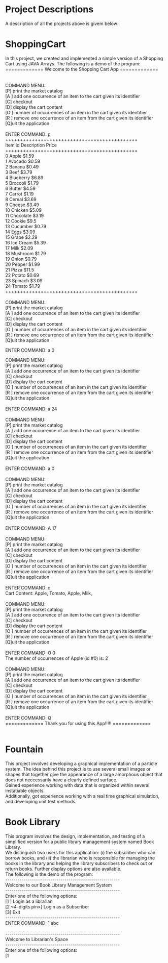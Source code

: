 # Project Descriptions
A description of all the projects above is givem below:

# ShoppingCart
In this project, we created and implemented a simple version of a Shopping Cart using JAVA Arrays.
The following is a demo of the program: <br />
=============   Welcome to the Shopping Cart App   =============<br />
<br />
<br />
COMMAND MENU:<br />
 [P] print the market catalog<br />
 [A <index>] add one occurrence of an item to the cart given its identifier<br />
 [C] checkout<br />
 [D] display the cart content<br />
 [O <index>] number of occurrences of an item in the cart given its identifier<br />
 [R <index>] remove one occurrence of an item from the cart given its identifier<br />
 [Q]uit the application<br />
<br />
ENTER COMMAND: p<br />
+++++++++++++++++++++++++++++++++++++++++++++<br />
Item id 	Description 	 Price<br />
+++++++++++++++++++++++++++++++++++++++++++++<br />
0		Apple    	 $1.59<br />
1		Avocado    	 $0.59<br />
2		Banana    	 $0.49<br />
3		Beef    	 $3.79<br />
4		Blueberry    	 $6.89<br />
5		Broccoli    	 $1.79<br />
6		Butter    	 $4.59<br />
7		Carrot    	 $1.19<br />
8		Cereal    	 $3.69<br />
9		Cheese    	 $3.49<br />
10		Chicken    	 $5.09<br />
11		Chocolate    	 $3.19<br />
12		Cookie    	 $9.5<br />
13		Cucumber    	 $0.79<br />
14		Eggs    	 $3.09<br />
15		Grape    	 $2.29<br />
16		Ice Cream    	 $5.39<br />
17		Milk    	 $2.09<br />
18		Mushroom    	 $1.79<br />
19		Onion    	 $0.79<br />
20		Pepper    	 $1.99<br />
21		Pizza    	 $11.5<br />
22		Potato    	 $0.69<br />
23		Spinach    	 $3.09<br />
24		Tomato    	 $1.79<br />
+++++++++++++++++++++++++++++++++++++++++++++<br />
<br />
COMMAND MENU:<br />
 [P] print the market catalog<br />
 [A <index>] add one occurrence of an item to the cart given its identifier<br />
 [C] checkout<br />
 [D] display the cart content<br />
 [O <index>] number of occurrences of an item in the cart given its identifier<br />
 [R <index>] remove one occurrence of an item from the cart given its identifier<br />
 [Q]uit the application<br />

ENTER COMMAND: a 0<br />

COMMAND MENU:<br />
 [P] print the market catalog<br />
 [A <index>] add one occurrence of an item to the cart given its identifier<br />
 [C] checkout<br />
 [D] display the cart content<br />
 [O <index>] number of occurrences of an item in the cart given its identifier<br />
 [R <index>] remove one occurrence of an item from the cart given its identifier<br />
 [Q]uit the application<br />
<br />
ENTER COMMAND: a 24<br />
<br />
COMMAND MENU:<br />
 [P] print the market catalog<br />
 [A <index>] add one occurrence of an item to the cart given its identifier<br />
 [C] checkout<br />
 [D] display the cart content<br />
 [O <index>] number of occurrences of an item in the cart given its identifier<br />
 [R <index>] remove one occurrence of an item from the cart given its identifier<br />
 [Q]uit the application<br />
<br />
ENTER COMMAND: a 0<br />
<br />
COMMAND MENU:<br />
 [P] print the market catalog<br />
 [A <index>] add one occurrence of an item to the cart given its identifier<br />
 [C] checkout<br />
 [D] display the cart content<br />
 [O <index>] number of occurrences of an item in the cart given its identifier<br />
 [R <index>] remove one occurrence of an item from the cart given its identifier<br />
 [Q]uit the application<br />
<br />
ENTER COMMAND: A 17<br />
<br />
COMMAND MENU:<br />
 [P] print the market catalog<br />
 [A <index>] add one occurrence of an item to the cart given its identifier<br />
 [C] checkout<br />
 [D] display the cart content<br />
 [O <index>] number of occurrences of an item in the cart given its identifier<br />
 [R <index>] remove one occurrence of an item from the cart given its identifier<br />
 [Q]uit the application<br />
<br />
ENTER COMMAND: d<br />
Cart Content: Apple, Tomato, Apple, Milk, <br />
<br />
COMMAND MENU:<br />
 [P] print the market catalog<br />
 [A <index>] add one occurrence of an item to the cart given its identifier<br />
 [C] checkout<br />
 [D] display the cart content<br />
 [O <index>] number of occurrences of an item in the cart given its identifier<br />
 [R <index>] remove one occurrence of an item from the cart given its identifier<br />
 [Q]uit the application<br />
<br />
ENTER COMMAND: O 0<br />
The number of occurrences of Apple (id #0) is: 2<br />
<br />
COMMAND MENU:<br />
 [P] print the market catalog<br />
 [A <index>] add one occurrence of an item to the cart given its identifier<br />
 [C] checkout<br />
 [D] display the cart content<br />
 [O <index>] number of occurrences of an item in the cart given its identifier<br />
 [R <index>] remove one occurrence of an item from the cart given its identifier<br />
 [Q]uit the application<br />
<br />
ENTER COMMAND: Q<br />
=============  Thank you for using this App!!!!!  =============<br />
<br />
# Fountain
This project involves developing a graphical implementation of a particle system. The idea behind this project is to use several small images or shapes that together 
give the appearance of a large amorphous object that does not neccessarily have a clearly defined surface.<br />
Gained experience working with data that is organized within several instatiable objects.<br />
Additionally, got experience working with a real time graphical simulation, and developing unit test methods.
<br />
# Book Library
This program involves the design, implementation, and testing of a simplified version for a public library management system named Book Library.<br />
We distinguish two users for this application: (i) the subscriber who can borrow books, and (ii) the librarian who is responsible for managing the books in the library and helping the library subscribers to check out or return books. Further display options are also available. <br />
The following is the demo of the program:<br />
--------------------------------------------------------<br />
     Welcome to our Book Library Management System<br />
--------------------------------------------------------<br />
Enter one of the following options:<br />
[1 <password>] Login as a librarian<br />
[2 <card bar code> <4-digits pin>] Login as a Subscriber<br />
[3] Exit<br />
--------------------------------------------------------<br />
ENTER COMMAND: 1 abc<br />
<br />
--------------------------------------------------------<br />
    Welcome to Librarian's Space<br />
--------------------------------------------------------<br />
Enter one of the following options:<br />
[1 <title> <author>] Add new Book<br />
[2 <name> <pin> <address> <phone number>] Add new subscriber<br />
[3 <card bar code> <book ID>] Check out a Book<br />
[4 <card bar code> <book ID>] Return a Book for a subscriber<br />
[5 <card bar code>] Display Personal Info of a Subscriber<br />
[6 <card bar code>] Display Books Checked out by a Subscriber<br />
[7] Display All Books<br />
[8 <book ID>] Remove a Book<br />
[9] Logout<br />
--------------------------------------------------------<br />
ENTER COMMAND: 1 Java Mouna<br />
Book with Title Java is successfully added to the library.<br />
<br />
--------------------------------------------------------<br />
    Welcome to Librarian's Space<br />
--------------------------------------------------------<br />
Enter one of the following options:<br />
[1 <title> <author>] Add new Book<br />
[2 <name> <pin> <address> <phone number>] Add new subscriber<br />
[3 <card bar code> <book ID>] Check out a Book<br />
[4 <card bar code> <book ID>] Return a Book for a subscriber<br />
[5 <card bar code>] Display Personal Info of a Subscriber<br />
[6 <card bar code>] Display Books Checked out by a Subscriber<br />
[7] Display All Books<br />
[8 <book ID>] Remove a Book<br />
[9] Logout<br />
--------------------------------------------------------<br />
ENTER COMMAND: 1 Python Gary<br />
Book with Title Python is successfully added to the library.<br />
<br />
--------------------------------------------------------<br />
    Welcome to Librarian's Space<br />
--------------------------------------------------------<br />
Enter one of the following options:<br />
[1 <title> <author>] Add new Book<br />
[2 <name> <pin> <address> <phone number>] Add new subscriber<br />
[3 <card bar code> <book ID>] Check out a Book<br />
[4 <card bar code> <book ID>] Return a Book for a subscriber<br />
[5 <card bar code>] Display Personal Info of a Subscriber<br />
[6 <card bar code>] Display Books Checked out by a Subscriber<br />
[7] Display All Books<br />
[8 <book ID>] Remove a Book<br />
[9] Logout<br />
--------------------------------------------------------<br />
ENTER COMMAND: 2 Ryan 1111 Madison 765432890<br />
Library card with bar code 2019000001 is successfully issued to the new subscriber Ryan.<br />
<br />
--------------------------------------------------------<br />
    Welcome to Librarian's Space<br />
--------------------------------------------------------<br />
Enter one of the following options:<br />
[1 <title> <author>] Add new Book<br />
[2 <name> <pin> <address> <phone number>] Add new subscriber<br />
[3 <card bar code> <book ID>] Check out a Book<br />
[4 <card bar code> <book ID>] Return a Book for a subscriber<br />
[5 <card bar code>] Display Personal Info of a Subscriber<br />
[6 <card bar code>] Display Books Checked out by a Subscriber<br />
[7] Display All Books<br />
[8 <book ID>] Remove a Book<br />
[9] Logout<br />
--------------------------------------------------------<br />
ENTER COMMAND: 5 2019000001<br />
Personal information of the subscriber: 2019000001<br />
  Name: Ryan<br />
  Address: Madison<br />
  Phone number: 765432890<br />
<br />
--------------------------------------------------------<br />
    Welcome to Librarian's Space<br />
--------------------------------------------------------<br />
Enter one of the following options:<br />
[1 <title> <author>] Add new Book<br />
[2 <name> <pin> <address> <phone number>] Add new subscriber<br />
[3 <card bar code> <book ID>] Check out a Book<br />
[4 <card bar code> <book ID>] Return a Book for a subscriber<br />
[5 <card bar code>] Display Personal Info of a Subscriber<br />
[6 <card bar code>] Display Books Checked out by a Subscriber<br />
[7] Display All Books<br />
[8 <book ID>] Remove a Book<br />
[9] Logout<br />
--------------------------------------------------------<br />
ENTER COMMAND: 9<br />
<br />
--------------------------------------------------------<br />
     Welcome to our Book Library Management System<br />
--------------------------------------------------------<br />
Enter one of the following options:<br />
[1 <password>] Login as a librarian<br />
[2 <card bar code> <4-digits pin>] Login as a Subscriber<br />
[3] Exit<br />
--------------------------------------------------------<br />
ENTER COMMAND: 2 2019000001 1111<br />
<br />
--------------------------------------------------------<br />
    Welcome to Subscriber's Space<br />
--------------------------------------------------------<br />
Enter one of the following options:<br />
[1 <book ID>] Check out a book<br />
[2 <book ID>] Return a book<br />
[3 <title>] Search a Book by title<br />
[4 <author>] Search a Book by author<br />
[5] Print list of books checked out<br />
[6] Print history of returned books<br />
[7 <address>] Update address<br />
[8 <phone number>] Update phone number<br />
[9] Logout<br />
--------------------------------------------------------<br />
ENTER COMMAND: 4 Mouna<br />
<Book ID>: 1 <Title>: Java <Author>: Mouna <Is Available>: true<br />
<br />
--------------------------------------------------------<br />
    Welcome to Subscriber's Space<br />
--------------------------------------------------------<br />
Enter one of the following options:<br />
[1 <book ID>] Check out a book<br />
[2 <book ID>] Return a book<br />
[3 <title>] Search a Book by title<br />
[4 <author>] Search a Book by author<br />
[5] Print list of books checked out<br />
[6] Print history of returned books<br />
[7 <address>] Update address<br />
[8 <phone number>] Update phone number<br />
[9] Logout<br />
--------------------------------------------------------<br />
ENTER COMMAND: 1 1<br />
<br />
--------------------------------------------------------<br />
    Welcome to Subscriber's Space<br />
--------------------------------------------------------<br />
Enter one of the following options:<br />
[1 <book ID>] Check out a book<br />
[2 <book ID>] Return a book<br />
[3 <title>] Search a Book by title<br />
[4 <author>] Search a Book by author<br />
[5] Print list of books checked out<br />
[6] Print history of returned books<br />
[7 <address>] Update address<br />
[8 <phone number>] Update phone number<br />
[9] Logout<br />
--------------------------------------------------------<br />
ENTER COMMAND: 5<br />
Book ID: 1 Title: Java Author: Mouna<br />
<br />
--------------------------------------------------------<br />
    Welcome to Subscriber's Space<br />
--------------------------------------------------------<br />
Enter one of the following options:<br />
[1 <book ID>] Check out a book<br />
[2 <book ID>] Return a book<br />
[3 <title>] Search a Book by title<br />
[4 <author>] Search a Book by author<br />
[5] Print list of books checked out<br />
[6] Print history of returned books<br />
[7 <address>] Update address<br />
[8 <phone number>] Update phone number<br />
[9] Logout<br />
--------------------------------------------------------<br />
ENTER COMMAND: 6<br />
No books returned by this subscriber<br />
<br />
--------------------------------------------------------<br />
    Welcome to Subscriber's Space<br />
--------------------------------------------------------<br />
Enter one of the following options:<br />
[1 <book ID>] Check out a book<br />
[2 <book ID>] Return a book<br />
[3 <title>] Search a Book by title<br />
[4 <author>] Search a Book by author<br />
[5] Print list of books checked out<br />
[6] Print history of returned books<br />
[7 <address>] Update address<br />
[8 <phone number>] Update phone number<br />
[9] Logout<br />
--------------------------------------------------------<br />
ENTER COMMAND: 9<br />

--------------------------------------------------------<br />
     Welcome to our Book Library Management System<br />
--------------------------------------------------------<br />
Enter one of the following options:<br />
[1 <password>] Login as a librarian<br />
[2 <card bar code> <4-digits pin>] Login as a Subscriber<br />
[3] Exit<br />
--------------------------------------------------------<br />
ENTER COMMAND: 3<br />
<br />
--------------------------------------------------------<br />
       Thanks for Using our Book Library App!!!!<br />
--------------------------------------------------------<br />
<br />
# ExceptionalLibrary
Completely revamp the book library (previous project) to make it super robust and stop it from crashing incase of invalid inputs.<br />
It has an added functionality o load books to the books Arraylist of a library from a file and save its content to a file too. <br />
<br />
# EscapeRoom
This project involves developing an escapr room style adventure game.<br />
This game will include graphical elements that the user can click on, and can drag onto others to solve puzzles and eventually win the game.<br />
<br />
# StorageUnit
In this project we implement a storage unit as a sorted singly linked list<br />
This storage unit lists stores boxes of different colors and weights. It also has a capacity that can be easily expanded.<br />
 A graphic application of this storage unit is also developed.<br />
 <br />
 # Iterating to philosophy
 This project involves developing increasingly general Iterators using both the Iterator and Iterable interfaces from the Java API. <br />
 Rather than iterating through a pre-existing collection of data, the code will be generating this data on demand.<br />
 The final generalization of this pattern will be used to explore the structure of Wikipedia and the significance of its Philosophy page.<br />
 <br />
 # Dessert Queue
 This Assignment involves implementing a queue using an array with circular indexing.<br />
 Once developed and tested this queue implementation, will be used to develop solutions for three different kinds of problems that involve peculiar seating and serving arrangements at a friend’s monthly dinner parties.<br />
 The main purpose of this project was to gain experience using circular indexing and analyzing time-complexities.<br />
 <br />
 # Dictionary
 This project involves the implementation of a dictionary using Binary Search Trees (BST).<br />
 The dictionary stores a collection of Dictionary words or definitions (words and their meanings). The user can add one or more word definitions to this dictionary.<br />
 He/She can also use this dictionary to retrieve the meaning of any word already added.<br />
 The objective of this program was to becmome familiar with BSTs. Learn how BSTs can be used to store keys to facilitate insertion and retrieval operations to and from a collection of ordered elements, in an efficient way.<br />
 <br />
 # Help Desk
 This project involves developing a system to prioritize support tickets for a help desk of a local business. <br />
 Implemented a priority queue using the heap data structure, for this purpose.<br />
 <br />
